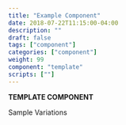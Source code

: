 ```yaml
---
title: "Example Component"
date: 2018-07-22T11:15:00-04:00
description: ""
draft: false
tags: ["component"]
categories: ["component"]
weight: 99
component: "template"
scripts: [""]
---
```


__TEMPLATE COMPONENT__

Sample Variations
